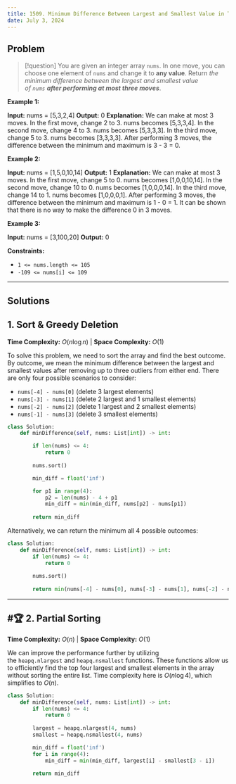 ```yaml
---
title: 1509. Minimum Difference Between Largest and Smallest Value in Three Moves
date: July 3, 2024
---
```


## Problem

>[!question]
> You are given an integer array `nums`. In one move, you can choose one element of `nums` and change it to **any value**. Return _the minimum difference between the largest and smallest value of `nums` **after performing at most three moves**_.

**Example 1:**

**Input:** nums = [5,3,2,4]
**Output:** 0
**Explanation:** We can make at most 3 moves.
In the first move, change 2 to 3. nums becomes [5,3,3,4].
In the second move, change 4 to 3. nums becomes [5,3,3,3].
In the third move, change 5 to 3. nums becomes [3,3,3,3].
After performing 3 moves, the difference between the minimum and maximum is 3 - 3 = 0.

**Example 2:**

**Input:** nums = [1,5,0,10,14]
**Output:** 1
**Explanation:** We can make at most 3 moves.
In the first move, change 5 to 0. nums becomes [1,0,0,10,14].
In the second move, change 10 to 0. nums becomes [1,0,0,0,14].
In the third move, change 14 to 1. nums becomes [1,0,0,0,1].
After performing 3 moves, the difference between the minimum and maximum is 1 - 0 = 1.
It can be shown that there is no way to make the difference 0 in 3 moves.

**Example 3:**

**Input:** nums = [3,100,20]
**Output:** 0

**Constraints:**

- `1 <= nums.length <= 105`
- `-109 <= nums[i] <= 109`

---
## Solutions
## 1. Sort & Greedy Deletion

**Time Complexity:** $O(n \log n)$  |  **Space Complexity:** $O(1)$

To solve this problem, we need to sort the array and find the best outcome. By outcome, we mean the minimum difference between the largest and smallest values after removing up to three outliers from either end. There are only four possible scenarios to consider:

- `nums[-4] - nums[0]` (delete 3 largest elements)
- `nums[-3] - nums[1]` (delete 2 largest and 1 smallest elements)
- `nums[-2] - nums[2]` (delete 1 largest and 2 smallest elements)
- `nums[-1] - nums[3]` (delete 3 smallest elements)

```python
class Solution:
    def minDifference(self, nums: List[int]) -> int:

        if len(nums) <= 4:
            return 0
        
        nums.sort()

        min_diff = float('inf')

        for p1 in range(4):
            p2 = len(nums) - 4 + p1
            min_diff = min(min_diff, nums[p2] - nums[p1])
        
        return min_diff
```

Alternatively, we can return the minimum all 4 possible outcomes:

```python
class Solution:
    def minDifference(self, nums: List[int]) -> int:
        if len(nums) <= 4:
            return 0
        
        nums.sort()
        
        return min(nums[-4] - nums[0], nums[-3] - nums[1], nums[-2] - nums[2], nums[-1] - nums[3])

```

---

## #🏆  2. Partial Sorting

**Time Complexity:** $O(n)$  |  **Space Complexity:** $O(1)$

We can improve the performance further by utilizing the `heapq.nlargest` and `heapq.nsmallest` functions. These functions allow us to efficiently find the top four largest and smallest elements in the array without sorting the entire list. Time complexity here is $O(n \log  4)$, which simplifies to $O(n)$.

```python
class Solution:
    def minDifference(self, nums: List[int]) -> int:
        if len(nums) <= 4:
            return 0
        
        largest = heapq.nlargest(4, nums)
        smallest = heapq.nsmallest(4, nums)

        min_diff = float('inf')
        for i in range(4):
            min_diff = min(min_diff, largest[i] - smallest[3 - i])
        
        return min_diff
```

